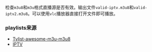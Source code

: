 检查`m3u8`和`m3u`格式直播源是否有效。输出文件`valid-iptv.m3u8`和`valid-iptv2.m3u8`。可以使用`vlc`播放器直接打开文件即可播放。

### playlists来源
- [Tvlist-awesome-m3u-m3u8](https://github.com/imDazui/Tvlist-awesome-m3u-m3u8)
- [IPTV](https://github.com/Free-TV/IPTV.git)

